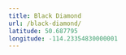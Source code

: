 ```yaml
---
title: Black Diamond
url: /black-diamond/
latitude: 50.687795
longitude: -114.23354830000001
---
```

